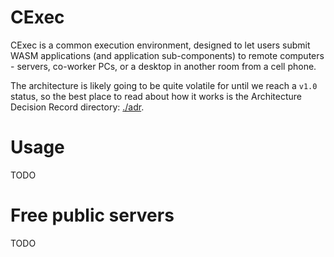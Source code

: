 
# CExec

CExec is a common execution environment, designed to let users submit WASM applications
(and application sub-components) to remote computers - servers, co-worker PCs,
or a desktop in another room from a cell phone.

The architecture is likely going to be quite volatile for until we reach a `v1.0` status,
so the best place to read about how it works is the Architecture Decision Record directory:
[./adr](./adr).


# Usage

TODO

# Free public servers

TODO






